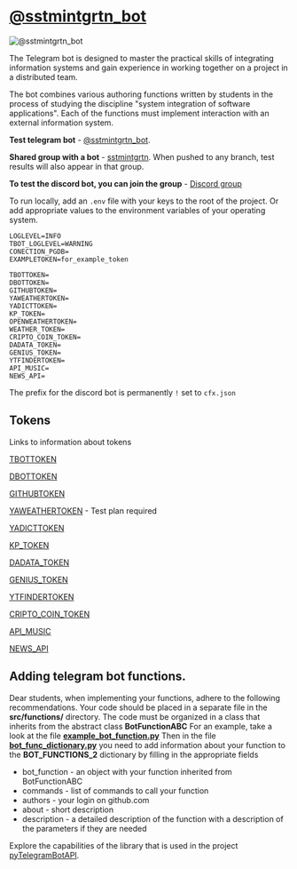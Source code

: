 # [@sstmintgrtn_bot](https://t.me/sstmintgrtn_bot)
![@sstmintgrtn_bot](https://www.gravatar.com/avatar/7ceee8792cfff9591510a6fe04131afa?size=200&default=robohash&forcedefault=y)

The Telegram bot is designed to master the practical skills of integrating information systems and gain experience in working together on a project in a distributed team.

The bot combines various authoring functions written by students in the process of studying the discipline "system integration of software applications".
Each of the functions must implement interaction with an external information system.


__Test telegram bot__ - [@sstmintgrtn_bot](https://t.me/sstmintgrtn_bot). 

__Shared group with a bot__ - [sstmintgrtn](https://t.me/sstmintgrtn). When pushed to any branch, test results will also appear in that group.

__To test the discord bot, you can join the group__ - [Discord group](https://discord.gg/apKWWMbUuG)


To run locally, add an `.env` file with your keys to the root of the project. Or add appropriate values to the environment variables of your operating system.
```
LOGLEVEL=INFO
TBOT_LOGLEVEL=WARNING
CONECTION_PGDB=
EXAMPLETOKEN=for_example_token

TBOTTOKEN=
DBOTTOKEN=
GITHUBTOKEN=
YAWEATHERTOKEN=
YADICTTOKEN=
KP_TOKEN=
OPENWEATHERTOKEN=
WEATHER_TOKEN=
CRIPTO_COIN_TOKEN=
DADATA_TOKEN=
GENIUS_TOKEN=
YTFINDERTOKEN=
API_MUSIC=
NEWS_API=
```
The prefix for the discord bot is permanently ` ! ` set to `cfx.json`


## Tokens
Links to information about tokens

[TBOTTOKEN](https://core.telegram.org/bots#how-do-i-create-a-bot)

[DBOTTOKEN](https://discord.com/developers/applications)

[GITHUBTOKEN](https://docs.github.com/en/authentication/keeping-your-account-and-data-secure/creating-a-personal-access-token)

[YAWEATHERTOKEN](https://yandex.ru/dev/weather/doc/dg/concepts/about.html#about__onboarding) - Test plan required

[YADICTTOKEN](https://yandex.ru/dev/dictionary/keys/get/?service=dict)

[KP_TOKEN](https://kinopoiskapiunofficial.tech)

[DADATA_TOKEN](https://dadata.ru/profile/#info)

[GENIUS_TOKEN](https://genius.com/api-clients)

[YTFINDERTOKEN](https://console.developers.google.com.)

[CRIPTO_COIN_TOKEN](https://www.coinapi.io)

[API_MUSIC](https://www.last.fm/api)

[NEWS_API](https://newsapi.org/)

## Adding telegram bot functions.

Dear students, when implementing your functions, adhere to the following recommendations.
Your code should be placed in a separate file in the **src/functions/** directory.
The code must be organized in a class that inherits from the abstract class **BotFunctionABC**
For an example, take a look at the file **[example_bot_function.py](https://github.com/IHVH/OEMIB_PI01_19_TBOT/blob/main/src/functions/example_bot_function.py)**
Then in the file **[bot_func_dictionary.py](https://github.com/IHVH/OEMIB_PI01_19_TBOT/blob/main/src/bot_func_dictionary.py)**
you need to add information about your function to the **BOT_FUNCTIONS_2** dictionary by filling in the appropriate fields

- bot_function - an object with your function inherited from BotFunctionABC
- commands - list of commands to call your function
- authors - your login on github.com
- about - short description
- description - a detailed description of the function with a description of the parameters if they are needed

Explore the capabilities of the library that is used in the project [pyTelegramBotAPI](https://github.com/eternnoir/pyTelegramBotAPI).
